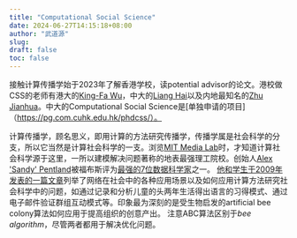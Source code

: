 ```yaml
---
title: "Computational Social Science"
date: 2024-06-27T14:15:18+08:00
author: "武道源"
slug:
draft: false
toc: false
---
```


接触计算传播学始于2023年了解香港学校，读potential advisor的论文。港校做CSS的老师有港大的[King-Fa Wu](https://sites.google.com/site/fukingwa/home)，中大的[Liang Hai](https://drhailiang.com/)以及内地最知名的[Zhu Jianhua](https://scholars.cityu.edu.hk/en/persons/jian-hua-jonathan-zhu(680bbd78-7354-4005-999c-2bc4be7752e3).html)。中大的Computational Social Science是[单独申请的项目]（https://pg.com.cuhk.edu.hk/phdcss/）。

计算传播学，顾名思义，即用计算的方法研究传播学，传播学属是社会科学的分支，所以它当然是计算社会科学的一支。浏览[MIT Media Lab](https://www.media.mit.edu/)时，才知道计算社会科学源于这里，一所以建模解决问题著称的地表最强理工院校。创始人[Alex 'Sandy' Pentland](https://www.media.mit.edu/people/sandy/overview/)被福布斯评为[最强的7位数据科学家](https://www.forbes.com/pictures/lmm45emkh/6-alex-sandy-pentland-professor-mit/)之一。
[他和学生于2009年发表的一篇文章](https://www.ncbi.nlm.nih.gov/pmc/articles/PMC2745217/)列举了网络在社会中的各种应用场景以及如何应用计算方法研究社会科学中的问题，如通过记录和分析儿童的头两年生活得出语言的习得模式、通过电子邮件验证群组互动模式等。印象最为深刻的是受生物启发的artificial bee colony算法如何应用于提高组织的创意产出。
注意ABC算法区别于*bee algorithm*，尽管两者都用于解决优化问题。

